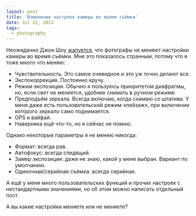 ```yaml
---
layout: post
title: 'Изменение настроек камеры во время съёмки'
date: Jul 22, 2013
tags:
  - photography
---
```


Неожиданно Джон Шоу [жалуется](http://www.johnshawphoto.com/making-changes/), что фотографы не меняют настройки камеры во время съёмки. Мне это показалось странным, потому что я тоже много что меняю:

- Чувствительность. Это самое очевидное и это уж точно делают все.
- Экспокоррекция. Постоянно кручу.
- Режим экспозиции. Обычно я пользуюсь приоритетом диафрагмы, но, если свет не меняется, удобнее снимать в ручном режиме.
- Предподъём зеркала. Всегда включаю, когда снимаю со штатива. У меня даже есть пользовательский режим «пейзаж», при включении которого зеркало само поднимается.
- GPS и вайфай.
- Наверняка ещё что-то, но я сейчас не помню.

Однако некоторые параметры я не меняю никогда:

- Формат: всегда рав.
- Автофокус: всегда следящий.
- Замер экспозиции: даже не знаю, какой у меня выбран. Вариант по умолчанию.
- Одиночная/серийная съёмка: всегда серийная.

А ещё у меня много пользовательских функций и прочих настроек с нестандартными значениями, но об этом можно написать отдельный пост.

А вы какие настройки меняете или не меняете?
